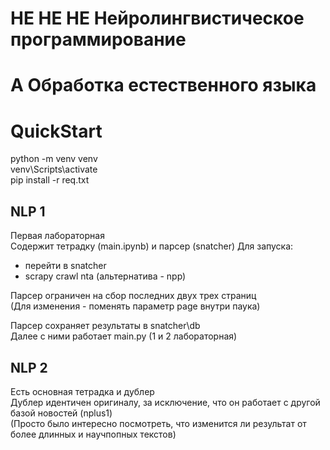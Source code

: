 # НЕ НЕ НЕ Нейролингвистическое программирование
# А Обработка естественного языка

# QuickStart
python -m venv venv\
venv\Scripts\activate\
pip install -r req.txt

## NLP 1
Первая лабораторная \
Содержит тетрадку (main.ipynb) и парсер (snatcher)
Для запуска: 
- перейти в snatcher
- scrapy crawl nta (альтернатива - npp) 

Парсер ограничен на сбор последних двух трех страниц \
(Для изменения - поменять параметр page внутри паука)

Парсер сохраняет результаты в snatcher\db \
Далее с ними работает main.py (1 и 2 лабораторная)

## NLP 2
Есть основная тетрадка и дублер\
Дублер идентичен оригиналу, за исключение, что он работает с другой базой новостей (nplus1)\
(Просто было интересно посмотреть, что изменится ли результат от более длинных и научпопных текстов)
